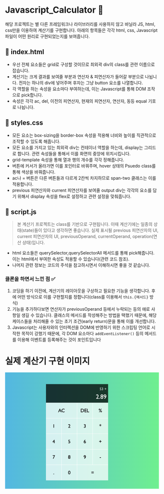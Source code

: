 # Javascript_Calculator 🧮

해당 프로젝트는 별 다른 프레임워크나 라이브러리를 사용하지 않고 바닐라 JS, html, css만을 이용하여 계산기를 구현합니다.
아래의 항목들은 각각 html, css, Javascript 파일이 어떤 원리로 구현되었는지를 보여줍니다.

## 📌 index.html

- 우선 전체 요소들은 grid로 구성할 것이므로 최외곽 div의 class를 관련 이름으로 잡습니다.
- 계산기는 크게 결과를 보여줄 부분과 연산자 & 피연산자가 들어갈 부분으로 나뉩니다. 전자는 하나의 div에 넣어주며 후자는 그냥 button 요소를 나열합니다.
- 각 역할을 하는 속성을 요소마다 부여하는데, 이는 Javascript를 통해 DOM 조작으로 pick합니다.
- 속성은 각각 ac, del, 이전의 피연산자, 현재의 피연산자, 연산자, 동등 equal 기호로 나뉩니다.

## 📌 styles.css

- 모든 요소는 box-sizing을 border-box 속성을 적용해 너비와 높이를 직관적으로 조작할 수 있도록 해줍니다.
- 모든 요소를 가지고 있는 최외곽 div는 컨테이너 역할을 하는데, display는 그리드로 합니다. 관련 속성들을 통해서 이를 화면의 중앙에 위치시킵니다.
- grid-template 속성을 통해 열과 행의 개수를 각각 정해줍니다.
- 버튼에 커서가 올라가면 이를 포인터로 바꿔주며, hover 상태의 Psuedo class를 통해 색상을 바꿔줍니다.
- ac나 = 버튼은 다른 버튼들과 다르게 2칸씩 차지하므로 span-two 클래스는 이를 적용합니다.
- previous 피연산자와 current 피연산자를 보여줄 output div는 각각의 요소를 담기 위해서 display 속성을 flex로 설정하고 관련 설정을 맞춰줍니다.

## 📌 script.js

> 본 계산기 프로젝트는 class를 기반으로 구현됩니다. 이때 계산기에는 일종의 상태(state)들이 있다고 생각하면 좋습니다. 실제 표시될 previous 피연산자의 UI, current 피연산자의 UI, previousOperand, currentOperand, operation(연산 상태)입니다.

- html 요소들은 querySelector,querySelectorAll 메서드를 통해 pick해줍니다. 이는 html에서 부여한 속성도 적용할 수 있습니다(관련 코드 참조).
- 나머지 관련 정보는 코드의 주석을 참고하시면서 이해하시면 좋을 것 같습니다.

### 클론을 하면서 느낀 점 ✅

1. 코딩을 하기 이전에, 계산기의 레이아웃을 구상하고 필요한 기능을 생각합니다. 후에 어떤 방식으로 이를 구현할지를 정합니다(class를 이용해서 `this.{메서드}` 방식)
2. 기능을 추가하다보면 연산자가 previousOperand 등에서 누락되는 등의 애로 사항일 생길 수 있습니다. 클래스의 메서드를 작성해주는 방법을 택했기 때문에, 해당 케이스들을 처리해줄 수 있는 초기 조건(early return)문을 통해 이를 개선합니다.
3. Javascript는 사용자와의 인터렉션을 DOM에 반영하기 위한 스크립팅 언어로 시작한 목적이 강했기 때문에, 각 DOM 요소마다 `addEventListener()` 등의 메서드를 이용해 이벤트를 등록해주는 것이 포인트입니다

# 실제 계산기 구현 이미지

![계산기 이미지](./README_ASSETS/calculator_demo.png)

